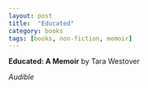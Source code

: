 ```yaml
---
layout: post
title:  "Educated"
category: books
tags: [books, non-fiction, memoir]
---
```


**Educated: A Memoir** by Tara Westover

*Audible*

